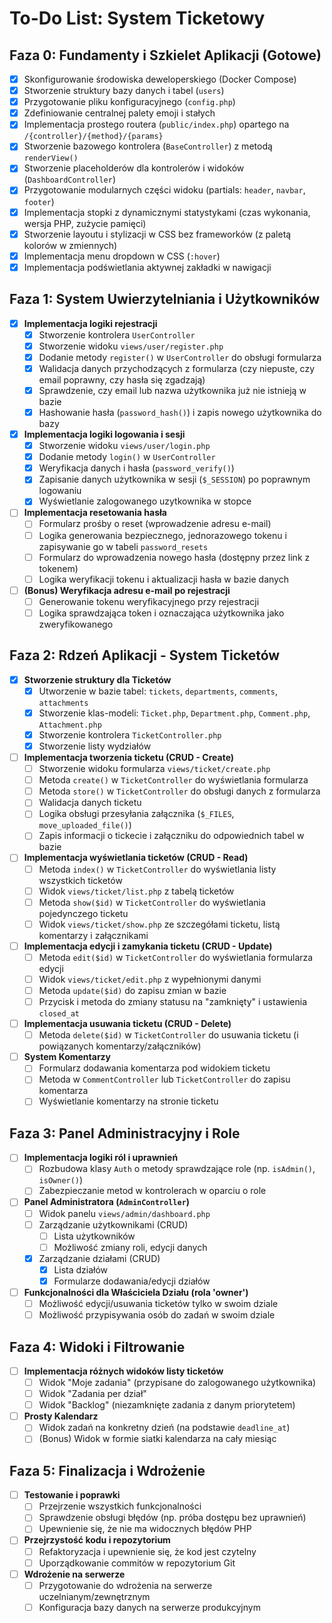 # To-Do List: System Ticketowy

## Faza 0: Fundamenty i Szkielet Aplikacji (Gotowe)

- [x] Skonfigurowanie środowiska deweloperskiego (Docker Compose)
- [x] Stworzenie struktury bazy danych i tabel (`users`)
- [x] Przygotowanie pliku konfiguracyjnego (`config.php`)
- [x] Zdefiniowanie centralnej palety emoji i stałych
- [x] Implementacja prostego routera (`public/index.php`) opartego na `/{controller}/{method}/{params}`
- [x] Stworzenie bazowego kontrolera (`BaseController`) z metodą `renderView()`
- [x] Stworzenie placeholderów dla kontrolerów i widoków (`DashboardController`)
- [x] Przygotowanie modularnych części widoku (partials: `header`, `navbar`, `footer`)
- [x] Implementacja stopki z dynamicznymi statystykami (czas wykonania, wersja PHP, zużycie pamięci)
- [x] Stworzenie layoutu i stylizacji w CSS bez frameworków (z paletą kolorów w zmiennych)
- [x] Implementacja menu dropdown w CSS (`:hover`)
- [x] Implementacja podświetlania aktywnej zakładki w nawigacji

## Faza 1: System Uwierzytelniania i Użytkowników

- [x] **Implementacja logiki rejestracji**
    - [x] Stworzenie kontrolera `UserController`
    - [x] Stworzenie widoku `views/user/register.php`
    - [x] Dodanie metody `register()` w `UserController` do obsługi formularza
    - [x] Walidacja danych przychodzących z formularza (czy niepuste, czy email poprawny, czy hasła się zgadzają)
    - [x] Sprawdzenie, czy email lub nazwa użytkownika już nie istnieją w bazie
    - [x] Hashowanie hasła (`password_hash()`) i zapis nowego użytkownika do bazy
- [x] **Implementacja logiki logowania i sesji**
    - [x] Stworzenie widoku `views/user/login.php`
    - [x] Dodanie metody `login()` w `UserController`
    - [x] Weryfikacja danych i hasła (`password_verify()`)
    - [x] Zapisanie danych użytkownika w sesji (`$_SESSION`) po poprawnym logowaniu
    - [x] Wyświetlanie zalogowanego uzytkownika w stopce
- [ ] **Implementacja resetowania hasła**
    - [ ] Formularz prośby o reset (wprowadzenie adresu e-mail)
    - [ ] Logika generowania bezpiecznego, jednorazowego tokenu i zapisywanie go w tabeli `password_resets`
    - [ ] Formularz do wprowadzenia nowego hasła (dostępny przez link z tokenem)
    - [ ] Logika weryfikacji tokenu i aktualizacji hasła w bazie danych
- [ ] **(Bonus) Weryfikacja adresu e-mail po rejestracji**
    - [ ] Generowanie tokenu weryfikacyjnego przy rejestracji
    - [ ] Logika sprawdzająca token i oznaczająca użytkownika jako zweryfikowanego

## Faza 2: Rdzeń Aplikacji - System Ticketów

- [x] **Stworzenie struktury dla Ticketów**
  - [x] Utworzenie w bazie tabel: `tickets`, `departments`, `comments`, `attachments`
  - [x] Stworzenie klas-modeli: `Ticket.php`, `Department.php`, `Comment.php`, `Attachment.php`
  - [x] Stworzenie kontrolera `TicketController.php`
  - [x] Stworzenie listy wydziałów
- [ ] **Implementacja tworzenia ticketu (CRUD - Create)**
    - [ ] Stworzenie widoku formularza `views/ticket/create.php`
    - [ ] Metoda `create()` w `TicketController` do wyświetlania formularza
    - [ ] Metoda `store()` w `TicketController` do obsługi danych z formularza
    - [ ] Walidacja danych ticketu
    - [ ] Logika obsługi przesyłania załącznika (`$_FILES`, `move_uploaded_file()`)
    - [ ] Zapis informacji o tickecie i załączniku do odpowiednich tabel w bazie
- [ ] **Implementacja wyświetlania ticketów (CRUD - Read)**
    - [ ] Metoda `index()` w `TicketController` do wyświetlania listy wszystkich ticketów
    - [ ] Widok `views/ticket/list.php` z tabelą ticketów
    - [ ] Metoda `show($id)` w `TicketController` do wyświetlania pojedynczego ticketu
    - [ ] Widok `views/ticket/show.php` ze szczegółami ticketu, listą komentarzy i załącznikami
- [ ] **Implementacja edycji i zamykania ticketu (CRUD - Update)**
    - [ ] Metoda `edit($id)` w `TicketController` do wyświetlania formularza edycji
    - [ ] Widok `views/ticket/edit.php` z wypełnionymi danymi
    - [ ] Metoda `update($id)` do zapisu zmian w bazie
    - [ ] Przycisk i metoda do zmiany statusu na "zamknięty" i ustawienia `closed_at`
- [ ] **Implementacja usuwania ticketu (CRUD - Delete)**
    - [ ] Metoda `delete($id)` w `TicketController` do usuwania ticketu (i powiązanych komentarzy/załączników)
- [ ] **System Komentarzy**
    - [ ] Formularz dodawania komentarza pod widokiem ticketu
    - [ ] Metoda w `CommentController` lub `TicketController` do zapisu komentarza
    - [ ] Wyświetlanie komentarzy na stronie ticketu

## Faza 3: Panel Administracyjny i Role

- [ ] **Implementacja logiki ról i uprawnień**
    - [ ] Rozbudowa klasy `Auth` o metody sprawdzające role (np. `isAdmin()`, `isOwner()`)
    - [ ] Zabezpieczanie metod w kontrolerach w oparciu o role
- [ ] **Panel Administratora (`AdminController`)**
    - [ ] Widok panelu `views/admin/dashboard.php`
    - [ ] Zarządzanie użytkownikami (CRUD)
        - [ ] Lista użytkowników
        - [ ] Możliwość zmiany roli, edycji danych
    - [x] Zarządzanie działami (CRUD)
        - [x] Lista działów
        - [x] Formularze dodawania/edycji działów
- [ ] **Funkcjonalności dla Właściciela Działu (rola 'owner')**
    - [ ] Możliwość edycji/usuwania ticketów tylko w swoim dziale
    - [ ] Możliwość przypisywania osób do zadań w swoim dziale

## Faza 4: Widoki i Filtrowanie

- [ ] **Implementacja różnych widoków listy ticketów**
    - [ ] Widok "Moje zadania" (przypisane do zalogowanego użytkownika)
    - [ ] Widok "Zadania per dział"
    - [ ] Widok "Backlog" (niezamknięte zadania z danym priorytetem)
- [ ] **Prosty Kalendarz**
    - [ ] Widok zadań na konkretny dzień (na podstawie `deadline_at`)
    - [ ] (Bonus) Widok w formie siatki kalendarza na cały miesiąc

## Faza 5: Finalizacja i Wdrożenie

- [ ] **Testowanie i poprawki**
    - [ ] Przejrzenie wszystkich funkcjonalności
    - [ ] Sprawdzenie obsługi błędów (np. próba dostępu bez uprawnień)
    - [ ] Upewnienie się, że nie ma widocznych błędów PHP
- [ ] **Przejrzystość kodu i repozytorium**
    - [ ] Refaktoryzacja i upewnienie się, że kod jest czytelny
    - [ ] Uporządkowanie commitów w repozytorium Git
- [ ] **Wdrożenie na serwerze**
    - [ ] Przygotowanie do wdrożenia na serwerze uczelnianym/zewnętrznym
    - [ ] Konfiguracja bazy danych na serwerze produkcyjnym